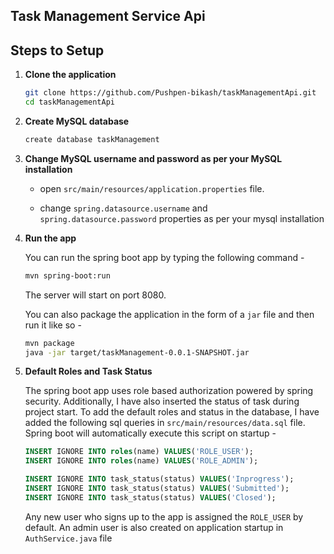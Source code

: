 ## Task Management Service Api


## Steps to Setup

1. **Clone the application**

	```bash
	git clone https://github.com/Pushpen-bikash/taskManagementApi.git
	cd taskManagementApi
	```

2. **Create MySQL database**

	```bash
	create database taskManagement
	```

3. **Change MySQL username and password as per your MySQL installation**

	+ open `src/main/resources/application.properties` file.

	+ change `spring.datasource.username` and `spring.datasource.password` properties as per your mysql installation

4. **Run the app**

	You can run the spring boot app by typing the following command -

	```bash
	mvn spring-boot:run
	```

	The server will start on port 8080.

	You can also package the application in the form of a `jar` file and then run it like so -

	```bash
	mvn package
	java -jar target/taskManagement-0.0.1-SNAPSHOT.jar
	```
5. **Default Roles and Task Status**
	
	The spring boot app uses role based authorization powered by spring security. Additionally, I have also inserted the status of task during project start. To add the default roles and status in the database, I have added the following sql queries in `src/main/resources/data.sql` file. Spring boot will automatically execute this script on startup -

	```sql
    INSERT IGNORE INTO roles(name) VALUES('ROLE_USER');
    INSERT IGNORE INTO roles(name) VALUES('ROLE_ADMIN');

    INSERT IGNORE INTO task_status(status) VALUES('Inprogress');
    INSERT IGNORE INTO task_status(status) VALUES('Submitted');
    INSERT IGNORE INTO task_status(status) VALUES('Closed');
	```

	Any new user who signs up to the app is assigned the `ROLE_USER` by default.
	An admin user is also created on application startup in `AuthService.java` file
	
